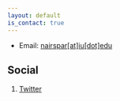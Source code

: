 ```yaml
---
layout: default
is_contact: true
---
```


* Email: [nairspar[at]iu[dot]edu]()
<!-- 
* Phone: [+91-123123](tel:+91-123123) 

--- -->

<!--

## Mailing Address

> 221B, Baker Street
>
> London
>
> United Kingdom

---
-->
## Social

<!-- 1. [Facebook](#) -->
1. [Twitter](https://x.com/sparsh_n_dev)
<!-- 3. [Google+](#) -->
